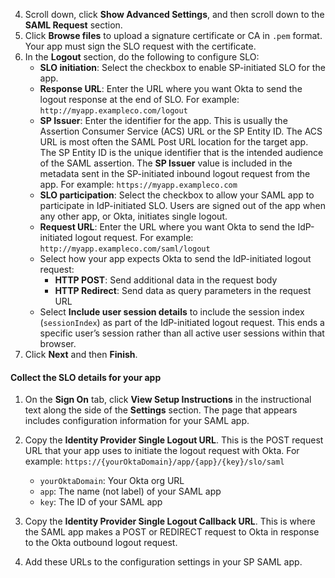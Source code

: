 4. Scroll down, click **Show Advanced Settings**, and then scroll down to the **SAML Request** section.
5. Click **Browse files** to upload a signature certificate or CA in `.pem` format. Your app must sign the SLO request with the certificate.
6. In the **Logout** section, do the following to configure SLO:
    * **SLO initiation**: Select the checkbox to enable SP-initiated SLO for the app.
    * **Response URL**: Enter the URL where you want Okta to send the logout response at the end of SLO. For example: `http://myapp.exampleco.com/logout`
    * **SP Issuer**: Enter the identifier for the app. This is usually the Assertion Consumer Service (ACS) URL or the SP Entity ID. The ACS URL is most often the SAML Post URL location for the target app. The SP Entity ID is the unique identifier that is the intended audience of the SAML assertion. The **SP Issuer** value is included in the metadata sent in the SP-initiated inbound logout request from the app. For example: `https://myapp.exampleco.com`
    * **SLO participation**: Select the checkbox to allow your SAML app to participate in IdP-initiated SLO. Users are signed out of the app when any other app, or Okta, initiates single logout.
    * **Request URL**: Enter the URL where you want Okta to send the IdP-initiated logout request. For example: `http://myapp.exampleco.com/saml/logout`
    * Select how your app expects Okta to send the IdP-initiated logout request:
        * **HTTP POST**: Send additional data in the request body
        * **HTTP Redirect**: Send data as query parameters in the request URL
    * Select **Include user session details** to include the session index (`sessionIndex`) as part of the IdP-initiated logout request. This ends a specific user’s session rather than all active user sessions within that browser.
7. Click **Next** and then **Finish**.

#### Collect the SLO details for your app

1. On the **Sign On** tab, click **View Setup Instructions** in the instructional text along the side of the **Settings** section. The page that appears includes configuration information for your SAML app.
1. Copy the **Identity Provider Single Logout URL**. This is the POST request URL that your app uses to initiate the logout request with Okta. For example:  `https://{yourOktaDomain}/app/{app}/{key}/slo/saml`

    * `yourOktaDomain`: Your Okta org URL
    * `app`: The name (not label) of your SAML app
    * `key`: The ID of your SAML app

1. Copy the **Identity Provider Single Logout Callback URL**. This is where the SAML app makes a POST or REDIRECT request to Okta in response to the Okta outbound logout request.

1. Add these URLs to the configuration settings in your SP SAML app.
